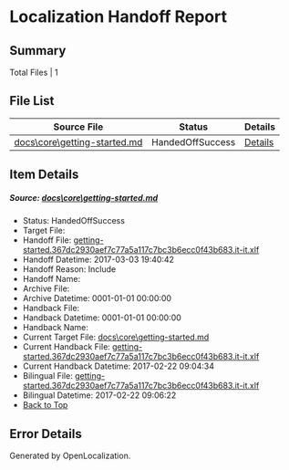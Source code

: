 # <a name='report-top'></a> Localization Handoff Report

## Summary
 Total Files | 1

## File List
 Source File | Status | Details 
 ----------- | ------ | ------- 
 [docs\core\getting-started.md](https://github.com/dotnet/docs/blob/0da4bbfb7834e1ef6d1bee237c1b0dc63179c3d3/docs/core/getting-started.md) | HandedOffSuccess | [Details](#38af11b82f4f507e0bd6ab30de49659af86453cb43)

## Item Details
##### <a name='38af11b82f4f507e0bd6ab30de49659af86453cb43'></a> Source: [docs\core\getting-started.md](https://github.com/dotnet/docs/blob/0da4bbfb7834e1ef6d1bee237c1b0dc63179c3d3/docs/core/getting-started.md)
* Status: HandedOffSuccess
* Target File: 
* Handoff File: [getting-started.367dc2930aef7c77a5a117c7bc3b6ecc0f43b683.it-it.xlf](https://github.com/dotnet/docs.handoff/blob/12659cc4946a5c9f23c276aee95e01fbad97d031/ol-handoff/dotnet/docs.it-it/master/dotnet-core/getting-started.367dc2930aef7c77a5a117c7bc3b6ecc0f43b683.it-it.xlf)
* Handoff Datetime: 2017-03-03 19:40:42
* Handoff Reason: Include
* Handoff Name: 
* Archive File: 
* Archive Datetime: 0001-01-01 00:00:00
* Handback File: 
* Handback Datetime: 0001-01-01 00:00:00
* Handback Name: 
* Current Target File: [docs\core\getting-started.md](https://github.com/dotnet/docs.it-it/blob/1de091bca70f45da9e7e38bea530f2c519ad8c37/docs/core/getting-started.md)
* Current Handback File: [getting-started.367dc2930aef7c77a5a117c7bc3b6ecc0f43b683.it-it.xlf](https://github.com/dotnet/docs.handback/blob/9e45548cf36c6c4afd19b206910f9dfeaef6526e/ol-handback/dotnet/docs.it-it/master/dotnet-core/getting-started.367dc2930aef7c77a5a117c7bc3b6ecc0f43b683.it-it.xlf)
* Current Handback Datetime: 2017-02-22 09:04:34
* Bilingual File: [getting-started.367dc2930aef7c77a5a117c7bc3b6ecc0f43b683.it-it.xlf](https://github.com/dotnet/docs.handback/blob/9e45548cf36c6c4afd19b206910f9dfeaef6526e/ol-handback/dotnet/docs.it-it/master/dotnet-core/getting-started.367dc2930aef7c77a5a117c7bc3b6ecc0f43b683.it-it.xlf)
* Bilingual Datetime: 2017-02-22 09:06:22
* [Back to Top](#report-top)


## Error Details

Generated by OpenLocalization.
